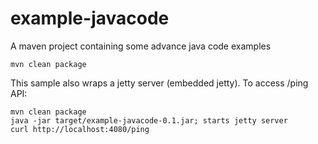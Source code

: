 # example-javacode
A maven project containing some advance java code examples


```
mvn clean package

```

This sample also wraps a jetty server (embedded jetty). To access /ping API:
```
mvn clean package
java -jar target/example-javacode-0.1.jar; starts jetty server
curl http://localhost:4080/ping
```